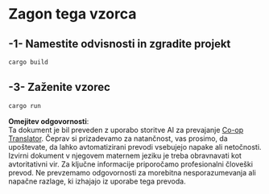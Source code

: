<!--
CO_OP_TRANSLATOR_METADATA:
{
  "original_hash": "154876082e29d53dc2a2615a65627464",
  "translation_date": "2025-08-19T18:20:23+00:00",
  "source_file": "03-GettingStarted/01-first-server/solution/rust/README.md",
  "language_code": "sl"
}
-->
# Zagon tega vzorca

## -1- Namestite odvisnosti in zgradite projekt

```bash
cargo build
```

## -3- Zaženite vzorec

```bash
cargo run
```

**Omejitev odgovornosti**:  
Ta dokument je bil preveden z uporabo storitve AI za prevajanje [Co-op Translator](https://github.com/Azure/co-op-translator). Čeprav si prizadevamo za natančnost, vas prosimo, da upoštevate, da lahko avtomatizirani prevodi vsebujejo napake ali netočnosti. Izvirni dokument v njegovem maternem jeziku je treba obravnavati kot avtoritativni vir. Za ključne informacije priporočamo profesionalni človeški prevod. Ne prevzemamo odgovornosti za morebitna nesporazumevanja ali napačne razlage, ki izhajajo iz uporabe tega prevoda.